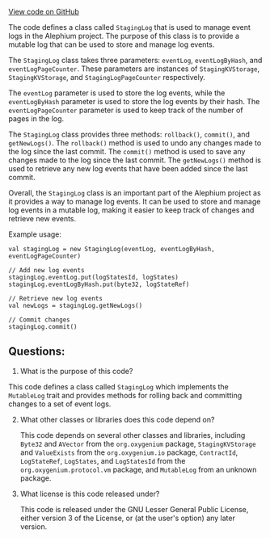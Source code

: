 [View code on GitHub](https://github.com/oxygenium/oxygenium/protocol/src/main/scala/org/oxygenium/protocol/vm/event/StagingLog.scala)

The code defines a class called `StagingLog` that is used to manage event logs in the Alephium project. The purpose of this class is to provide a mutable log that can be used to store and manage log events. 

The `StagingLog` class takes three parameters: `eventLog`, `eventLogByHash`, and `eventLogPageCounter`. These parameters are instances of `StagingKVStorage`, `StagingKVStorage`, and `StagingLogPageCounter` respectively. 

The `eventLog` parameter is used to store the log events, while the `eventLogByHash` parameter is used to store the log events by their hash. The `eventLogPageCounter` parameter is used to keep track of the number of pages in the log. 

The `StagingLog` class provides three methods: `rollback()`, `commit()`, and `getNewLogs()`. The `rollback()` method is used to undo any changes made to the log since the last commit. The `commit()` method is used to save any changes made to the log since the last commit. The `getNewLogs()` method is used to retrieve any new log events that have been added since the last commit. 

Overall, the `StagingLog` class is an important part of the Alephium project as it provides a way to manage log events. It can be used to store and manage log events in a mutable log, making it easier to keep track of changes and retrieve new events. 

Example usage:

```
val stagingLog = new StagingLog(eventLog, eventLogByHash, eventLogPageCounter)

// Add new log events
stagingLog.eventLog.put(logStatesId, logStates)
stagingLog.eventLogByHash.put(byte32, logStateRef)

// Retrieve new log events
val newLogs = stagingLog.getNewLogs()

// Commit changes
stagingLog.commit()
```
## Questions: 
 1. What is the purpose of this code?
   
   This code defines a class called `StagingLog` which implements the `MutableLog` trait and provides methods for rolling back and committing changes to a set of event logs.

2. What other classes or libraries does this code depend on?
   
   This code depends on several other classes and libraries, including `Byte32` and `AVector` from the `org.oxygenium` package, `StagingKVStorage` and `ValueExists` from the `org.oxygenium.io` package, `ContractId`, `LogStateRef`, `LogStates`, and `LogStatesId` from the `org.oxygenium.protocol.vm` package, and `MutableLog` from an unknown package.

3. What license is this code released under?
   
   This code is released under the GNU Lesser General Public License, either version 3 of the License, or (at the user's option) any later version.